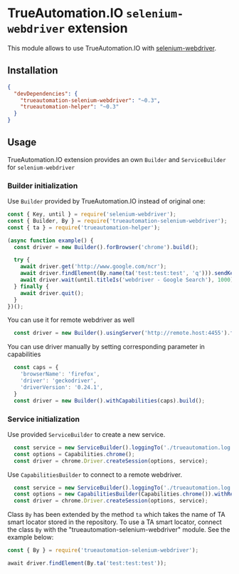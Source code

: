 TrueAutomation.IO `selenium-webdriver` extension
====

This module allows to use TrueAutomation.IO with [selenium-webdriver](https://www.npmjs.com/package/selenium-webdriver).

## Installation

```json
{
  "devDependencies": {
    "trueautomation-selenium-webdriver": "~0.3",
    "trueautomation-helper": "~0.3"
  }
}
```

## Usage

TrueAutomation.IO extension provides an own `Builder` and `ServiceBuilder` for `selenium-webdriver`

### Builder initialization

Use `Builder` provided by TrueAutomation.IO instead of original one:

```javascript
const { Key, until } = require('selenium-webdriver');
const { Builder, By } = require('trueautomation-selenium-webdriver');
const { ta } = require('trueautomation-helper');

(async function example() {
  const driver = new Builder().forBrowser('chrome').build();

  try {
    await driver.get('http://www.google.com/ncr');
    await driver.findElement(By.name(ta('test:test:test', 'q'))).sendKeys('webdriver', Key.RETURN);
    await driver.wait(until.titleIs('webdriver - Google Search'), 1000);
  } finally {
    await driver.quit();
  }
})();
```

You can use it for remote webdriver as well
```javascript
  const driver = new Builder().usingServer('http://remote.host:4455').forBrowser('chrome').build();
```

You can use driver manually by setting corresponding parameter in capabilities
```javascript
  const caps = {
    'browserName': 'firefox',
    'driver': 'geckodriver',
    'driverVersion': '0.24.1',
  }
  const driver = new Builder().withCapabilities(caps).build();
```

### Service initialization

Use provided `ServiceBuilder` to create a new service.

```javascript
  const service = new ServiceBuilder().loggingTo('./trueautomation.log').driverTo('chromedriver', '<driverVersion>').build();
  const options = Capabilities.chrome();
  const driver = chrome.Driver.createSession(options, service);
```

Use `CapabilitiesBuilder` to connect to a remote webdriver.
```javascript
  const service = new ServiceBuilder().loggingTo('./trueautomation.log').build();
  const options = new CapabilitiesBuilder(Capabilities.chrome()).withRemoteAddress('http://remote.host:4455/wd/hub').build();
  const driver = chrome.Driver.createSession(options, service);
```
Class `By` has been extended by the method `ta` which takes the name of TA smart locator stored in the repository. To use a TA smart locator, connect the class `By` with the "trueautomation-selenium-webdriver" module. See the example below:
```javascript
const { By } = require('trueautomation-selenium-webdriver');

await driver.findElement(By.ta('test:test:test'));
```

